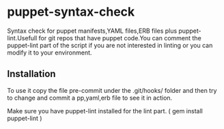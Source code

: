 puppet-syntax-check
===================

Syntax check for puppet manifests,YAML files,ERB files plus puppet-lint.Usefull for git repos that have puppet code.You can comment the puppet-lint part of the script if you are not interested in linting or you can modify it to your environment.

## Installation ##
 To use it copy the file pre-commit under the .git/hooks/ folder and then try to change and commit a pp,yaml,erb file to see it in action.

 Make sure you have puppet-lint installed for the lint part. ( gem install puppet-lint )
